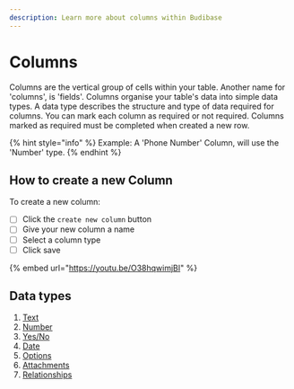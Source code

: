 ```yaml
---
description: Learn more about columns within Budibase
---
```


# Columns

Columns are the vertical group of cells within your table. Another name for 'columns', is 'fields'. Columns organise your table's data into simple data types. A data type describes the structure and type of data required for columns. You can mark each column as required or not required. Columns marked as required must be completed when created a new row.

{% hint style="info" %}
Example: A 'Phone Number' Column, will use the 'Number' type.
{% endhint %}

## How to create a new Column

To create a new column:

* [ ] Click the `create new column` button
* [ ] Give your new column a name
* [ ] Select a column type
* [ ] Click save

{% embed url="https://youtu.be/O38hqwimjBI" %}

## Data types

1. [Text](../data-types/text.md)
2. [Number](../data-types/number.md)
3. [Yes/No](../data-types/yes-no-boolean.md)
4. [Date](../data-types/date.md)
5. [Options](../data-types/options.md)
6. [Attachments](../data-types/attachments/)
7. [Relationships](../data-types/relationships/)



